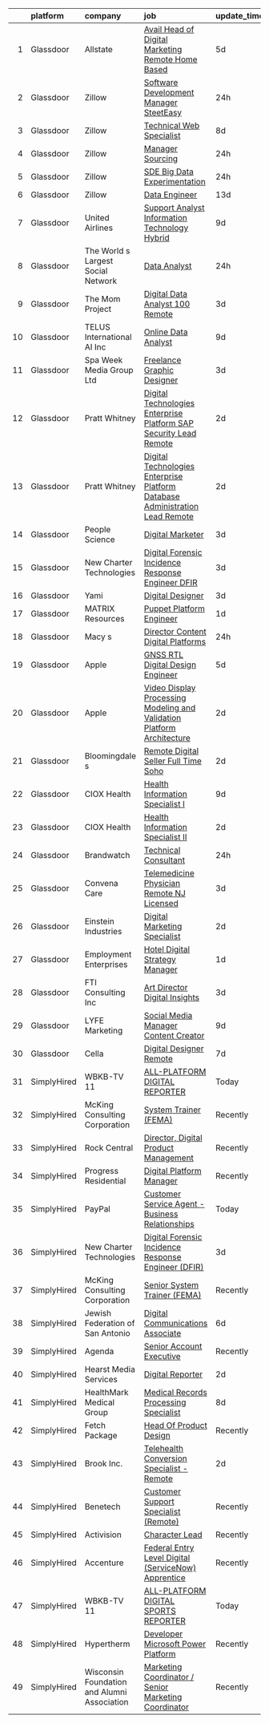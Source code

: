 

|    | platform    | company                                     | job                                                                                                                                                                                                                                                                                                                                                                                                                                                                                                                                                                                                                                                                                                                                                                                                                                                                                                                                                                                                                                                                                                                                                                                                                                                                                                                                                                                                                                                                                                                                                                                                                                                       | update_time   | location                    |
|---:|:------------|:--------------------------------------------|:----------------------------------------------------------------------------------------------------------------------------------------------------------------------------------------------------------------------------------------------------------------------------------------------------------------------------------------------------------------------------------------------------------------------------------------------------------------------------------------------------------------------------------------------------------------------------------------------------------------------------------------------------------------------------------------------------------------------------------------------------------------------------------------------------------------------------------------------------------------------------------------------------------------------------------------------------------------------------------------------------------------------------------------------------------------------------------------------------------------------------------------------------------------------------------------------------------------------------------------------------------------------------------------------------------------------------------------------------------------------------------------------------------------------------------------------------------------------------------------------------------------------------------------------------------------------------------------------------------------------------------------------------------|:--------------|:----------------------------|
|  1 | Glassdoor   | Allstate                                    | [Avail   Head of Digital Marketing Remote  Home Based ](https://www.glassdoor.com/partner/jobListing.htm?pos=112&ao=1110586&s=58&guid=00000183b146fae79009741a55593c70&src=GD_JOB_AD&t=SR&vt=w&cs=1_b1e9fd7b&cb=1665126563223&jobListingId=1008176983355&cpc=2CAED5C921A5F994&jrtk=3-0-1geokdupjg2qc801-1geokduq525ba000-df571642f0d4fb67--6NYlbfkN0BLH0BMQoDn-yw6Urt952hBm1JLFZ7WpBxND2cMIOjOqdmupiC_ZwOjCSzUpM3cDMazPxxmppouPzjSI9Kx-xMYgv5rI9bSv3KOg2mm0ydvMe640ruG0vYkOwSHc403HexIAaFSFEdY8FB7OzHlBDCNWFwbJIOefODnUZ2KmWYR0iBoQJVjnv0OXpEBZAFIg8B4HgOx6uYWEWF-XTsTBD6_5g5TxB021YWo-p9wzCa2PIgxz8EHFy5SM0lz5GuDSa78W6mBO2CDAUm3ctndZ0sfqgQbVJoFYTBM393JLrhHWayX6rOWKH-w7drycMcHQmppPLgLEC-r4SfDTwcSjkHl2eSd0J8DUJuwLpPlcuunAR2ixTw-HQtkdOTQGXYFetScCYyjLCvqRdevMjTvRBivmQzqT3Zv8nijCBaGhmV_NsVoPa1AhQfsQtcgB8frX5IZrcDKK6Mz3sD460EJiP2HrXQsoWTmeqNfCQFWF9mo3eKIRVRpDobNjf8q3wyff2LcJ7wPZlIWRO5oiwwrRGlzsqo2gSKbVeKSyeUgtwCnDJBTOMh_BfDqornIpi30XA0ggq5uhxJngY8jvZcbXFueRcAGzbMByd8Qr153cYwKPfgu7fkf9zP2SwDshrLcubypeni5sMzdSGiexgFUZSgxvdnCuWgO3MSZLLGzBKlNRQIBnY5L2WsvjojzjH_q5GLWr35B2KGtwLpNkA3IXdlfyevhKv_Z2s2hOK_j49XZDKRvw7DM_4IfHnnGBK1Vl3CZ6q7qoTHxgveWM6u9___UDyAUMXg0sFmAYklpFoS0BsLXpfSEGjdFqQk-EvgjShR1pAjZ9eh_XvUh9yXjfPGUj42YDORFHy87dBbxR8E_dWr92ysVqtlgnvUJM5b9DBrAQ_vlfNGYQSv_3bF2SaSH4jtirOSjlwsQTCQ8GKbM7dhd0hNbijIsPyQoYV7hZwTyQgN2HxZDTDQXQY3c4ucx-qCfQlNf-XWjSLm5S-0ohgIfBIhxt7YfnqGpBb9k5Gc-o5ww2T0p79XwbxpzGm1_BaUDubbGvBJE0irVY8EQEGEwbPZqWawnLkEq8eavDH3JMMTo17-0tpV4ZKCnYEcM3pDTjpt_jArT7J0qzsvQnxhPFFcI9m7bb6t2NwxiYzSCnpy0X9kS7pYL1vh7FwT736rl_SSn727SZDI_rjaTv28xW3tWaFqVE6xhBaCqDZSW2OAmRsIuIpBLwxSpeD9Agt4OT75-gBE%3D) | 5d            | Remote                      |
|  2 | Glassdoor   | Zillow                                      | [Software Development Manager  SteetEasy](https://www.glassdoor.com/partner/jobListing.htm?pos=101&ao=1110586&s=58&guid=00000183b146fae79009741a55593c70&src=GD_JOB_AD&t=SR&vt=w&cs=1_b88ee102&cb=1665126563222&jobListingId=1008188449919&cpc=7095061949A44974&jrtk=3-0-1geokdupjg2qc801-1geokduq525ba000-cc79f0c31042c877--6NYlbfkN0ANMurRYyPEXg08u6OamUd1Mvhk-zhFSGYIZgoJR86UvQ_x0FKK8TrZZD49G3rLjS-Knyzu1XDbZQ9oyW5lfY7uEjWZrOmz-rwHJodk1S4oqPpWcAh-vxa8aqZGmIboiXFpRmM4ig3MTNbn4D9KMk4I1zOn7X35nUCU8AwjdFLvX3wL6QCarRmm1uFnBc8fHbzti9InMQls1h1axgrD2rK19Aysga_Z1XQ8aGsXCFuc-qvNqX5AXYxSPQ1e4HpWL021kAfsR-WYB5Lf9lBICGBUUE6-dmNng0eyr0fq9NslZaX5UdzM5BoejZ7CCjuWk-BI5YlIuy3V4p-LltGpSY9ANQqBpK4jn5wSA0YxqsMPsbM_kGXlPiQte1qHiQG5HDXLLQjt3Fbo9Z7y7S6nGRUrFWtwL4NqZVq7z3PpaTc2JhxihEuOIsvJuIR4fr70jn-8uxtVd6S3NkCsx0mPMocVYETYkOo6xWt4APZdlMCKUQ9PY4IwMO50gDU6ruXgpUi1LVNrKEB_2EGeKwpzP3QUzujAqXhlrxEfnRhy2p6vdkjycujPwhwdTQPdsplPAJmf3G3FmRh3kmEoJSM3Krh7Cd3EDIDA97Vpxk4Ax07wrfPfMzFiPnkYvVVBJppvHURVUFPvFNYgYAsHeteHa3PiTxrlLHXdXYu7Ou2VRgno-YVCvZz-4hbs_-GLo1itiGgfLyzbh0fRJZB-1n4w7XH5oBniv7eDWkUtr5uYZ9aQyQs10RSJ97PuX0jqY_nS-Rgl3mCBayEOMHA_gUX3-PYItLpe_EMv1oyvpCzbVrDx6Isspdw-W9GEut4MAVQQgtwUBlNJZYdcw91QSuBZqPRRGr2Ml6ouwv0fFD58Vor50slT1PbwJEfTKGvykvl7ULOa1zdJuvW7QETxTp8xO09Lm8FEjVQ5JsWKE8tPJfeMs6JJSXvMvuQqMDAv2e0NKtuHN0Gtef2jzQ%3D%3D)                                                                                                                                                                                                                                                                                                 | 24h           | Remote                      |
|  3 | Glassdoor   | Zillow                                      | [Technical Web Specialist](https://www.glassdoor.com/partner/jobListing.htm?pos=126&ao=1110586&s=58&guid=00000183b146fae79009741a55593c70&src=GD_JOB_AD&t=SR&vt=w&cs=1_6490d01e&cb=1665126563225&jobListingId=1008168712347&cpc=3BA4CE39D5B5DEF5&jrtk=3-0-1geokdupjg2qc801-1geokduq525ba000-a01df94e81492fc3--6NYlbfkN0ANMurRYyPEXg08u6OamUd1Mvhk-zhFSGYIZgoJR86UvYL2v6MoUqae-sD5DnU21vohqDGby6t_t8Bwlczvjp5DInVtLE7vD2yVBcSDtU7XC6zucRwlXSg0do1R1Limi6eCsURAUhK3eBfZD_kQ3WVOGod34peODLs6hdcFvfBtaFlK7lz1DP0-2Ycaq7aue36amCqS2Fsle5IBQYu3VJGZz6REbBTpvL6lh7fBjmO_fMUk1LzS34SiY9Ykv3_ViUnPvDV2_tKOSmu_v0HWychp03Tw8z7CtNDJpO6zbcbDqwEgA3jXYCMlGC1rVf0Wxd3RIQ9OPjjDzq85HRzMGlKfTEYgT34V7GjvYtOovsmpvDlrU3wbxLyeUiGk6rKcy3EezHZZQGIm1_SrbI4At11xKUztCqorKUv4w_7WvFM-Yyu0iOy7PRpey7pl8WB5xCwrDd4skx-_xw5oE_am01N4iBxT0ZQ3CbwWBH_rJF8AyA0SlROepQPsQ-6fNhAsO869swmzajuZKkNI1jAx_xbj7aZY-3l_KgnYozvKAIerdWlyz-2tJ9RkU5z-loMosPprkd-uiStbw3hM20qw9IUZWCY8NwwKXLT7QstwqwUkkVIIhyTGRanWjnYxspYIQUJIMEqj-vJOpHqJbOTooib7s8ymNt5yJzrCzX8p9IP4jyJTXSV5kbX1htHIR0oVafbefVpSWxuliNJ2hOKTIY9ukFXQ1vw26BNC0vuvW-Qu_c5dF9N8_5ZcCadzY3eM7DlNg_EHxamc0XtxL2JvGGTYlpkvXaybVk9IH2PkZN8zdOkcyaYQsxtUPY9-vpHcUYjgG-jM4PH4Mh32BAk4Abca0G_i3gHrGqqQFypjwijs3TWTogTMSeo9t_-8LmF05K0CublG-X0uqRhwTIiIGsioQHGPnaxwSnD89ZQZD14Tty3e64dc4BKI)                                                                                                                                                                                                                                                                                                                                            | 8d            | Remote                      |
|  4 | Glassdoor   | Zillow                                      | [Manager  Sourcing](https://www.glassdoor.com/partner/jobListing.htm?pos=104&ao=1110586&s=58&guid=00000183b146fae79009741a55593c70&src=GD_JOB_AD&t=SR&vt=w&cs=1_4ebc3a8c&cb=1665126563222&jobListingId=1008189022482&cpc=3BA4CE39D5B5DEF5&jrtk=3-0-1geokdupjg2qc801-1geokduq525ba000-0fca018825a6e610--6NYlbfkN0ANMurRYyPEXg08u6OamUd1Mvhk-zhFSGYIZgoJR86UvYL2v6MoUqae-sD5DnU21vqlqHlx4eLAG8NnPqt_HarwuVua16tsUgCZWUPXINNBa9cCJ_XWPhIS7u3H_nG-aNcQdH0RX9xXLGki14OI6YNZnTWZtP5fjyVXFDxhCm2w1twOyroWvBxcWmyZnPWB62aCMxU4d_hlDtQRg7EVK4GS669VLHy02u715XOlALbrqd43AaR5au1CzIOeBsQiG988slIB_5N0f8rGiMfnH7Q4ilR9mF4pZwGae4m02f9_icYBuSwjyLBxd7yB-n0UX28cMViRTH0xkkJfGpCt2IcgTQ2xrMken2rRO83RJx601dKFT34WVDkn1Idi7uJyiFXF3masGQ4YH8SXE25VsecSi3RW8wHRNYl95EHV4mK-51ISlnxHVWJsXuQ90Ba-uzd-HUZWrXieulKwP8HUzBjP315LzhuniNx0Z-hOOcS7hhy4d3oEW1HGx-RQKGUlbc3V8N0a6rSpj1AFJt8t7nAfmEnBTMBXN20IYKZ8Ld8XKpzX9jDOx2LLshcr0iuUeRfxMIIsDkFcfoS_FQzI0bHvvJL2lAHTvY2M7wnO-UiI2hTaD3Y4SYC7e_djU2W1A4uVPtUFNyboduQIdXEBevxQn6BaGV5FgDhVCIBhjqAXCGmBGz0rPhLy-Ma2Awv-rdlYL1qHzZCCk7QNERxWe1JWiiLuX_LNQ8rn-0vSBfrn7Fz6k1t3fMMgw3Y_nhOhmlItWbhDKLqGSJ-HSwiLJyR-qRVURFOxG6kEGrl95S1NUQT7Jclfsw_xJ4vclS6P2rWR9EaMiw4BH_Zhm-90L3M01qg69yPvmSd-4VkkhebqAlYLq-_KvG6A-xDFmxoV3rTlTJRfm11XdQFbJfU1l-B8MlJqTk4U5BHu9yexSWXWbfYBUfhoDJ_ptdRvjaoggsg%3D)                                                                                                                                                                                                                                                                                                                                     | 24h           | Remote                      |
|  5 | Glassdoor   | Zillow                                      | [SDE   Big Data  Experimentation](https://www.glassdoor.com/partner/jobListing.htm?pos=108&ao=1110586&s=58&guid=00000183b146fae79009741a55593c70&src=GD_JOB_AD&t=SR&vt=w&cs=1_ac3548ef&cb=1665126563223&jobListingId=1008190222017&cpc=8795CF9063CD573D&jrtk=3-0-1geokdupjg2qc801-1geokduq525ba000-d1f1bcd921516756--6NYlbfkN0ANMurRYyPEXg08u6OamUd1Mvhk-zhFSGYIZgoJR86UvYL2v6MoUqae-sD5DnU21vpi-QGH3IreUY_DjPX6g0Ns1ICyNhQC9KTSYzyCr0rAZeFu2zUUTQSbwe_SsOjQ7KAGlZn0QuX_t2YCHRWKSaN-nMfdn_s4M-_6tF7VzIgCucDTeJMktwJWg6Ga3zIsu58yw7kcTzEKhQGoygTas1_KUJK7__PAk1mQ6CGkrfBrd9tJUwNzvKdkm82zOckxmI75q8qStrYXNtruVj_O8FRMWD0SIPpJwB0r3LUNI0oTFocWjljxm3TdXORTV_D4PEJ17O4l1hyKmN17DUtf7My5YjOMlgOmcvbcWkZx_GS2TS2qUqWhY7gjQi426MdaWZ1k7UZL-lu_APx424_VitklyuluyWdnE2AQKbxoQY_vTs18MsCmb04SR5odS7xKqDJW08MeJzdJI5DiynUmy-PosMVx7G4m2WYay2uyJ5x1ysiMLZ41ru8kiM_ko5q00BFauGCMy9r6b4CZfs9jg429us6tdWd1XGCI1xGl8Z0xeyStaolA_XqDNCFgMIYBL00Lid59xQ7Gzw__1Dvca6Ga_7yOvbtlxUuTd2TN4WLdyU-oU2egiC2XGt8eMYIlk1PIa79Knk__TROG4lx8-aGjMV9DJlHeSWw-6aDx7NkP3kUzBy6b-gEsoDui8LW3jjlka_oZVBdD7FfidsrvBZsBjun7d9CxT1QppLmztGBRfbLq5JoLgu_rLM0estDDkelF6ju35w34ldFgv0jtTtFvtmdR3Uh3Yu8buzAfwWgqZqnzsDM9PsfXcnXoJDty2tz0mwETpYsDzI59H_b9lLaLykaO07ehymYn2KeF-lCTzEeqHrob5V7wCx_ElC61AeB6nETEpvuu11fxM80Ozg3ZqFS6Jn0PZIiKBSc63-kFN5LnbjXIo1_75SxdpcaayiETKilLDH_3IiPwxpQJkILo)                                                                                                                                                                                                                                                                                                     | 24h           | Irvine, CA                  |
|  6 | Glassdoor   | Zillow                                      | [Data Engineer](https://www.glassdoor.com/partner/jobListing.htm?pos=110&ao=1110586&s=58&guid=00000183b146fae79009741a55593c70&src=GD_JOB_AD&t=SR&vt=w&cs=1_78a362e9&cb=1665126563223&jobListingId=1008158815113&cpc=3BA4CE39D5B5DEF5&jrtk=3-0-1geokdupjg2qc801-1geokduq525ba000-9b838f3fa34a3a8c--6NYlbfkN0ANMurRYyPEXg08u6OamUd1Mvhk-zhFSGYIZgoJR86UvYL2v6MoUqae-sD5DnU21vpd6F71dVOA3gwx9yW3PweXasV1ItZVuZv-gGuvxOsIlgvkE7pDD0_Y6h4rBNqph8qUcSZMbYNn-6TjK5vEdB_NXg5EXOgQsb-pANJutfmiLpEFHA8oFX-D97bttTC0dzw6nWvUS7hewChKgqxt-9auGnk9ueN34U6iV2x0kYd4fIopeHjpBFGqLMWD9nExXu_8E8kfr9CmdTffuYkfKzdFp_M1JugOFLWv9AO8DcYmQZeTe_Nd7Uy26LR8KxaRgIcvnBTHzhQ8fDxDH-l6B9Q8EEW_7UBnQLKcwzsVr_7I4DCoSleBFfIJo0ijk16ZXJ10fNJ_6qD3YAbzBEOZtDMOnHKqkfuYaV4_bE3fTuS2icfQDZjj52Ju0PWmrwaQ_7qCBdVQe-Ga8DBbnUtUKwG9ORvavCsUcwtzbTe5HZwwaI5AzTNLKR33x2Zq1SrjPIq9xV44r7F9TsBtKUnZKAxJczzig3W6Z6L5Z9Qd4iyhbBCX8hxGHXBvJbg1luiiK4FbX0N5uG7S8KBw1mRNoCR5J01GXIxxcQ_-J5TZhaTljgKbJSK6E32UU9RC8APUv7e6w_pZGcGsShSPrgKvXUDOGikwm5Tg2rn14nDLD6EJJ7HejfJDklT1k3kNgyDwmbWwIpQcyipNqDqk0Rw6Ow78RvS8o8lwtFUrKhftHDYr5sLNvOyuOA8wInMhYQ8U2RyLLXqRS8EP8fs_-CtxyWG4Z6y2CJAZjbysmrzlJtLSA3QrFPS3FKpRYab4GFv967IcDsV5u_NBg2qK5_xvavL8GMG03_sTQ7bMZCOK7daF2u0DbTB_-Yav_OPRybtpDC-JXAn3hNSd2suVKdni2nx1RglJbB6YTLi_Z7gsBmPvEjpaU82WB4qr)                                                                                                                                                                                                                                                                                                                                                       | 13d           | Remote                      |
|  7 | Glassdoor   | United Airlines                             | [Support Analyst   Information Technology  Hybrid ](https://www.glassdoor.com/partner/jobListing.htm?pos=124&ao=1110586&s=58&guid=00000183b146fae79009741a55593c70&src=GD_JOB_AD&t=SR&vt=w&cs=1_0054fedd&cb=1665126563225&jobListingId=1008166004028&cpc=3BA4CE39D5B5DEF5&jrtk=3-0-1geokdupjg2qc801-1geokduq525ba000-058533025868e90f--6NYlbfkN0AbDU5HaoNpE_Uw1Qou_OA16xn8WTljG94FgmZgIobHcBo6TVUVSglIfoS_YxZYZFRReQRotxC_4DSs4oYdks-Y39hAqUJwBN4GkiXpG2ywTwmhKueDgmqOb7Hu157VKcrO9DqaMMUIUNFxRl9NoDdw9LrOM2UMgnMZd0yd3O6ST30wSCuBqRSIzGYB_odCBEncsvsEDQiTum8OKMMhiFDPbasuabpzEuG5JqrUDMrdwh81sFikP1cVooS1uDISllz77GWmnWJYL4GXa-Zc6zfDDSX4GCUxKw_6-QeaXdH1oMb0QSJ_MyIUXGETTC8WxJxxTdl3GypAD9LTJA6n5_Tqcq76jEg16_NnQ6AWMQJsMVuDKyB-cS7i856vGPFacoQkW0XuD-jumGRrEfZRW9dDzOJ-p20dTUrEP4NDVMPlAA34NRcOGDchzW2zkpW-hezZrxFNIdyhXZhAZnhYxHUq43OM2kinHQSC8a6EpDaeEvtx_B4-gJmwWSPSLYo32VVhSY4_ZzU0ToB3KYT2tGnEk_DFmbbLYscLU-HZ_9GYdH8ZqTwHA3OVLtV3pmYspgPQDWgEVyskdcxXh81Wk1z-twHjpCaa_Up0NpzRPbpsV9SWh29PtFX1E4cogyO4-0IjNoQdHYQyC0OiFeCNufNNS5rG0jpPHk-BHMtYyZRmRH1sGRe94VzikPIvt5ebI_-hvMZhjr2lNbY4Mr5eFLRL)                                                                                                                                                                                                                                                                                                                                                                                                                                                                                                                                                   | 9d            | Houston, TX                 |
|  8 | Glassdoor   | The World s Largest Social Network          | [Data Analyst](https://www.glassdoor.com/partner/jobListing.htm?pos=118&ao=1110586&s=58&guid=00000183b146fae79009741a55593c70&src=GD_JOB_AD&t=SR&vt=w&ea=1&cs=1_0dd765c4&cb=1665126563224&jobListingId=1008190807138&cpc=1D891ED3EFC3904E&jrtk=3-0-1geokdupjg2qc801-1geokduq525ba000-433dd8553f3023b7--6NYlbfkN0DSgjPPcnEdvoK3uuxfISLALE6pB1FR7YSHOr_tSg5_QCn410VK5Ds4bQGcKtrI549d41sjxe5e2nt90bsvS3FtOJIzyjXoP4ya2ONVYF2CXDvZLX_RwlQGBg-lOspRFQlkwh9Eae4LV98tWFgDQ4WUJDKqUgQ1MHUgmx1akSL3g6njjnPTxFU7ELnBDGh7vZynoyVatnJhEaNd6HqQiSc53YoqWQVXqJXS1HRjqKK7TGUdTaS6NGUezKRmEdvimWqhISirYV4f5HJ6xrNVgB68Z5wbXBoqil9vSDAFmcbIXF7DahhzgvevRyC-qxAB2G0K-sOlvuGriFLTdTOUF67AVpxHwYyH4y6l5n46RAjUNEKCF-mzOKRNEkK27Mk23id8mzrQcHmu7IZB60S_BiIEKpXtc7s_cBbzWGdKcjkVS-MLooZnJVUO7DTu2fHSQdKrrEokZTX_BfILYh47UCp-9mxtfjt__J73gY-mr2g_ctVnhuxurIukRPok0m9V7OvOj9oJ8p01X5b5VbVVaNpQOTinQ7waF85CAKRXeRBU1fvs42LTLwr_wgEP_MTwfsIuO34XOfg1OEKeKaRQRgUpzO2cWjRCdU4%3D)                                                                                                                                                                                                                                                                                                                                                                                                                                                                                                                                                                                                                                                                                                     | 24h           | San Francisco, CA           |
|  9 | Glassdoor   | The Mom Project                             | [Digital Data Analyst  100  Remote ](https://www.glassdoor.com/partner/jobListing.htm?pos=128&ao=1110586&s=58&guid=00000183b146fae79009741a55593c70&src=GD_JOB_AD&t=SR&vt=w&cs=1_5bfe5055&cb=1665126563225&jobListingId=1008181252853&cpc=FB7E4A1762AE5BEC&jrtk=3-0-1geokdupjg2qc801-1geokduq525ba000-d5775e8be5ea9683--6NYlbfkN0BDp_epf89aHDQhKpPegNJQ_ldQpEFZQsM9OcONMGxWx6pU56EKHF58QjVdAUvn2gVRRSmtNUrdMOM80LJvIe9LwGGzpHESeK9mPkC7OL6_NU0BrN_tJGmjO2lDyyMAZUgj-9RncrWgbQZeB5hhix0aC2hGXNTfV_atMyVINzhjqaL4StnZrHBM3p76BvTpHqK1bFr-__D1JrONFDiuDxzIFDPr99oX1NhI2miUqzt_WiAIRNzhRRVDlcFPkrSOfSVcq3gVj2Dwr8HC_D7NKncsTIO212FxqeKVSfuDqujH8DP9ehEG-1d1ojP_jY7HyKbwh8gLrg0IB3KNeFcPjwYQfhcvjZPXImixXcoUhBU3sVzr0lgJ-enNU4SrUDbuBIzaw2J0VsoIiIQIMHuUTeUQYgKrPzUr6FHfsQ100VkFEPPBJMFWriH0XwWczfd4ALahlgmCoQ8_nfIcYqHCg1n2kjUN4CDDWlR46u3Cf3owfqy_jM6CcS7pfQHVAz_XlAKfJNtCxkzQEOYfJB6bzrwozgwWov2nCqGa9tq5OOI4n7l_jfXdcKx16uQ0T7QaqRiYBWkI-96RGp5l1jLm5b3r)                                                                                                                                                                                                                                                                                                                                                                                                                                                                                                                                                                                                                                                                                                  | 3d            | Remote                      |
| 10 | Glassdoor   | TELUS International AI Inc                  | [Online Data Analyst](https://www.glassdoor.com/partner/jobListing.htm?pos=117&ao=1110586&s=58&guid=00000183b146fae79009741a55593c70&src=GD_JOB_AD&t=SR&vt=w&ea=1&cs=1_5fea29ab&cb=1665126563224&jobListingId=1008165127323&cpc=8795CF9063CD573D&jrtk=3-0-1geokdupjg2qc801-1geokduq525ba000-feb0f1e6b50e80a1--6NYlbfkN0DBm_EaRJAv4snA269Hsn6J1FBkMjmuYRkesWng91cE3oyz4i86JnJwrxTQ9dtjMOIiEILunOyzH3O_4kCbDx7_C0G9jqGHfKY5ULqcBg1w6KZ6vEp7NjiYhbDeBjxVud-1RV3iu6SmdjdzCy0BogX19TEfU53YBmCXGGsLJDz7orZ2iaI1tZB7dtwSgrCqQozg0K6B2RRL5n0J7-T0LWcmMejfBqPzUBoBljh1BhTtu_d-xp37QOTTFm6qa2qAnOnB_tH6RII13HALsmmaJiKLT_yVvkFV7YvVkfSyk7g9X8BAJAhoQ6fT0CM_B7TxV0ttnLynEY_i8h9WVm0rjY_TzS4Ypz8gmOI4CMR2pxeVvRjbkCzja1bIr1FCufBV5b7jnE_pjoWeV8Jg4SUD5EqWjOOUDo06diHM2g8gVwabORF87obxzxIhmXtWufcjNGE-GM0cn-NmiF3YBWPgnVY3JNN6LypuXDRtwiA5CAwKPOFVmq-tYig0aye3JZ0ueb0%3D)                                                                                                                                                                                                                                                                                                                                                                                                                                                                                                                                                                                                                                                                                                                                                                                              | 9d            | Tennessee                   |
| 11 | Glassdoor   | Spa Week Media Group  Ltd                   | [Freelance Graphic Designer](https://www.glassdoor.com/partner/jobListing.htm?pos=106&ao=1110586&s=58&guid=00000183b146fae79009741a55593c70&src=GD_JOB_AD&t=SR&vt=w&ea=1&cs=1_e16f5625&cb=1665126563223&jobListingId=1008181262791&cpc=F41FEAB56D215062&jrtk=3-0-1geokdupjg2qc801-1geokduq525ba000-aff8567d6b7d4b5f--6NYlbfkN0Ccz91IikEUpXkkAqmC46vnVGGSbrSQJDjRi725E1r7c1AqDusr12jHHKSffQxsfs1ettvMD2a6gAwyXEGHc4Mon8Fa7XS3go0xxN7GTYr-MEFGROXmPWd2L1VIFDWwC8xOUcVMxBaiy88ZX39fIn6vRD4Zr76ZG1tzqg485Caipe6zFlAEwFg3A25wEMl--WX174CYPp9-JLEZ3xQVRLEzrCzQdhcug8udFjzej9Ws1Nmv7-xIq0cz_-oR_JKkUTTw4venQ4goLl4s0j6WMd5BwGH55K3CRQtIC0-vbEfmcQ7iHR9KGiGtxvcGLi3cdcIhH_RkuLslrN5hKtUrlRDfIeRMDgzLQOtkCD_jAZsp1MQB7w78_J_4tLPpiCXIXShCGfXrKmGe6LHjpyt7tXBlXtnLWiYdLAIuJJm99AY6ILxeeXFnqXJ5oCIUUb-havk8d_0hQ3_NorcdNJGb9mgxP90siBvSJ1nAc9bHpTbpWblsGZ-QrInEZ6GaQpUTWzMtNkQmmJitrA%3D%3D)                                                                                                                                                                                                                                                                                                                                                                                                                                                                                                                                                                                                                                                                                                                                                                         | 3d            | Remote                      |
| 12 | Glassdoor   | Pratt   Whitney                             | [Digital Technologies Enterprise Platform   SAP Security Lead  Remote ](https://www.glassdoor.com/partner/jobListing.htm?pos=125&ao=1110586&s=58&guid=00000183b146fae79009741a55593c70&src=GD_JOB_AD&t=SR&vt=w&cs=1_03dae48c&cb=1665126563225&jobListingId=1008185058307&cpc=AC285F3A3ECA6BB0&jrtk=3-0-1geokdupjg2qc801-1geokduq525ba000-8d90d022d24b1820--6NYlbfkN0AmeoOzMpFeQa4nQauBOkgcasiRGbz5T5YfctgmEyRyniWlrXmQgp90C9R_3Er909XinEX28aqnRaZw1ZiU3RIsjSYkVnPTWGjnEP2qc58IP9hyod4lLxDENQfTHQW9mEULJtPKutpixQv6I743RrjV5HZFTdWGMfnVZodw9BkfoH9K6Og7nHNlUuKndO5wqDbzM3q-7m0cbqVDHaoeWC3aO-nj98y9h5Ga0B5-y9I8MGla7I0PRJXFG3DSTCd9WwPisJ_jm_oGDzzVEtgpEmcArWDy2WTlA7GS8ANjwaisMnYdkB3CKnNI9qEDULnPtxCbUSyz3j7PPUq_iRHynZ-xGVVRyyRWuxQ3leJJoJp1x1heNo-cLwVoN8rkm0oMWcaCs6ldckmzyPjHt3wlMol05MuZVKW3CWB4AmhSXa9PScruxokvQfMD2fKdsVJDw-A3895ZaINKh7OLT8IrgOlxnnU5XYZZI4mAOMXrbVkrEv1rhwSNV-8l7wSsXUxm-UOv8VRF7hbtVx5q0OIQGmCyXVz5nMew5hzYawxs-RATDM0aMaaqLKXhUbbotQphh7b5h-VKuBA_uJo1DuUEcwZP1bai9B_SiPn15_W5sc8jE9BTkIMm6iWR9JLBohUf6u3R7QN-e39PAh9U2-iAD_B25uXgCtykFF1Q8-ZpPLb9iHwsYu1jt17XhYTv2IIOAWlV9hLheFXuNc93rQCki7B3l9fCV4XSVdvqsjRsyaA7bzkRgl2RkouL5mo63lQZaS74S5JOYjAKFX6ABt9SCiCnsF-MosSJvhXmQWBryqMXFHhL5KTMbTTmu49B7OIPLPqi5kZTh3y6aArcNMcsMlZj1I9N8oq1G29pXJb85-HdHVzaE2oiUZ92Ll4Pc-22q0s%3D)                                                                                                                                                                                                                                                                                                                                                 | 2d            | East Hartford, CT           |
| 13 | Glassdoor   | Pratt   Whitney                             | [Digital Technologies   Enterprise Platform   Database Administration Lead  Remote ](https://www.glassdoor.com/partner/jobListing.htm?pos=114&ao=1110586&s=58&guid=00000183b146fae79009741a55593c70&src=GD_JOB_AD&t=SR&vt=w&cs=1_4ffda796&cb=1665126563224&jobListingId=1008185058305&cpc=334ABAF5D42DC775&jrtk=3-0-1geokdupjg2qc801-1geokduq525ba000-6bbafd8fede39d8b--6NYlbfkN0AmeoOzMpFeQa4nQauBOkgcasiRGbz5T5YfctgmEyRyniWlrXmQgp90C9R_3Er909XinEX28aqnReGTIeH3FYCR8tolor1h5FRb4PZbANxUzwG_NJ5t-OqBpShvJr4oiS4RnLDn8UTjgw4qoi_HkJEoPOFKiZN4saGBEIBU7D9tlNGHdB4udGJOf0AOZcNjqMAyBVLAmYYW2u74Xgebg-esu1Ze6O1Glj9L2mTmXZMLjXqCOh3GPXPUUEf376-W9uzVJbXY0lU1Uq0bTf__3-JUxi4uuI8N-ebMYWygn_MbD31h2h1myya_TLK2o6xtnnlnXf5cgOAAG4n6TC0UN54-pZ5lW-4H9_LJdslO0J1A3mxDZc4qHocLAPxUp3RCtva_3vgWrmdGdEA-GifoUKI7id3m7IU1SXn7BTOk3qcZl4MDSArGYMlzpJLuFnbmFtTdLDD1v-JMEiW6nFQsRRvcs3AdSZtOZF6xD0DMxYfr9oYO0RQH44NObqQ-GBmndNC77mUTheGvExjoyq4mEzO7bZojKEmvvuv29bKi_QurynRhsiltnwZ7cIIU1gGmtj_R2CocxRrNOfnojMNOUpEtS-EuFQhuGbVhIQOOdVgAdykHGp0yU7YpeuVm1jPu8N2wtZrTDd40a_gpniwTRKZKPlPYOQOaz3IcUnqUX3oKJUkApcHO9p_OfYjpc7O9UwTUQdU7BUIi5iWednykc_oKHkB9UuefEvohSDeq352mPmAHr1dTBQp2_AtHzhFS3lhJCoChu9vhP6M0UtCXFCMnyfZhDmC-MrwXrOpbZ1erV8WXH4EjY-aCTIDpyvHk8oUw9l51L3ygOOn8g_NoJY2zbITKg_OWXqZYPVAS4gzViFklN1oepVm1yMtezjFzVeU%3D)                                                                                                                                                                                                                                                                                                                                    | 2d            | East Hartford, CT           |
| 14 | Glassdoor   | People Science                              | [Digital Marketer](https://www.glassdoor.com/partner/jobListing.htm?pos=129&ao=1110586&s=58&guid=00000183b146fae79009741a55593c70&src=GD_JOB_AD&t=SR&vt=w&ea=1&cs=1_2160e5bb&cb=1665126563226&jobListingId=1008181208872&cpc=F4EED0218A761C36&jrtk=3-0-1geokdupjg2qc801-1geokduq525ba000-82aaa1d6332760d1--6NYlbfkN0C-bhSi7OdQduEljfnLAnOoQrFb5BfmZoBrzF0g1Ng3yZv7Okj2LuoLXnX2CidsNUekr0wq5-RS78eDAbEKbgtnwInwBJBDIyaxlgF5kXNoM69Sbo2dI_0kt9XXmWGdv1c7HVib8SQGdXtx9WdzKVpL3H8XZv06ev711qBtgq3qbw0_DSlv5trJCFWA1ioLudlV8d_1I6M5HIM_jUma-LmIaSQL99lJwBOLUq9xujpgSESAYeeR8sLz2MK_oq_MzJfwC8yjMaVDx13Zsv2lCPgEuOUr44JGYaLV3LfzaUnoZdTxckGUNFyjoOHD2UAL5zW1BmycBjkAEFfzhU0ySKTEdqka2B0KB_YjCbdg25TY6JE0f3x4M7zDbV7rJ22J_cLTU9DbbiDW4hUl6OA6iA5PCSYl0BU5oNHWIRg75Ju78Y6LOUixHjcbZ6pDSjep4OtAmDG5B5KZxq6NSeRco8m-5ugvjlmWNc5KsfxPEZA2_i-GPgUVsEU-XfTngwAbrQM%3D)                                                                                                                                                                                                                                                                                                                                                                                                                                                                                                                                                                                                                                                                                                                                                                                                 | 3d            | Remote                      |
| 15 | Glassdoor   | New Charter Technologies                    | [Digital Forensic Incidence Response Engineer  DFIR ](https://www.glassdoor.com/partner/jobListing.htm?pos=103&ao=1110586&s=58&guid=00000183b146fae79009741a55593c70&src=GD_JOB_AD&t=SR&vt=w&ea=1&cs=1_9f53610f&cb=1665126563223&jobListingId=1008180960277&cpc=545C0D17DAD7ABB7&jrtk=3-0-1geokdupjg2qc801-1geokduq525ba000-6eae14c1a3255114--6NYlbfkN0DeXU0vMxLyKhfauY-dgUBa_3v1DHLtGGo4EP_Dl8CiY_L1iGE1Thh98SFVkFUoHsmSv5CVqKE9r8TUABQCZdQfzqNpRACy3G1WPNYo0bReq_tI5HOCkoKcqhPnT2pUhDXguRl_W73O6FR9Gdmr6DYpMQzTWAsAZvFNwNzaz-BnYcfwqeoVavjIxPyWCZkwECjiDBoSFycCeB_XePSDedR12hPCUnU6UJt39jkUp7-wboaUY6VWdpRbkbRm4l9hTKHJw0ahROcynzm-0V23K55283dKoDFAH5FrEaIdzIEqItj8NfqpRnyFUYc7wNEeK6tnaQPK-BN1gP4RG65FwKFLqplA25-NDw55hLZCmWF4ms9pXwJ5UQflaf3UMCVJx5nwMfu5JEKk2lUzeSyxXs3VfWhqjuBq9lnuy1n6NzY1AML-R1omy0EDmKSb1EcGqdDGEpv32T-Q7WM28oNMaKPP_j29gqgRbZkEvRS9JCo9_eyZFzQ8YSzvr0KyrzxBLeCtxY-Y46dU5BmkTiEdtpeukQLqM13cDiKAJ8Gt3zTHMbaNWT8oxWwG)                                                                                                                                                                                                                                                                                                                                                                                                                                                                                                                                                                                                                                                                                                            | 3d            | Remote                      |
| 16 | Glassdoor   | Yami                                        | [Digital Designer](https://www.glassdoor.com/partner/jobListing.htm?pos=105&ao=1110586&s=58&guid=00000183b146fae79009741a55593c70&src=GD_JOB_AD&t=SR&vt=w&ea=1&cs=1_d01bda63&cb=1665126563223&jobListingId=1008181019653&cpc=C63BD00756FD6F58&jrtk=3-0-1geokdupjg2qc801-1geokduq525ba000-4b7391dd8006dac6--6NYlbfkN0DsBOlmEAMqZtav1V1WKZO3RUElpafjggtWvxyDQ3xFSmyORkCOQyPRy8brDkQF-0tx-M_FaeGFTi5xPkXA6pP_llQ907OambRdmHN7rVS4lqoHDoH3T9hJpxZ4Yo4p270-LHduIFPvCR90ID65X1Ans2reBfMYIPmQhvUzvYw15zuBBZI0Kx1zAKTlY_5ChHx5oKd7iFbwXdtwoTgR1WaEuBfMHcPT51VIL2eUbmabBNskDMGCUJm9LF6vblLldsVwCQ-lxnCx2aeflu3qqSHzVSR1uavwkwCYo6c1yu9rd3JWn_AtR8z7JXA_IEEGQxeQxX02f0OXUdZ2vH38K0iusYM7PBB26NaMiG7pAaRwbaDE6YYNZvIim3-yBzyJlLHs1jJEpZPE3BX3jrCW9iGPVd4IwrgtUCTCi1IO9B3Nss2F_nqz0rSpC4HJTv4rFoJotPfbXjmIAZ48qEO-0OD0_GqmkSKzh6_OdTExJSOXEgy3VhIexO5DzjVpJYa9qT0%3D)                                                                                                                                                                                                                                                                                                                                                                                                                                                                                                                                                                                                                                                                                                                                                                                                 | 3d            | Brea, CA                    |
| 17 | Glassdoor   | MATRIX Resources                            | [Puppet Platform Engineer](https://www.glassdoor.com/partner/jobListing.htm?pos=130&ao=1110586&s=58&guid=00000183b146fae79009741a55593c70&src=GD_JOB_AD&t=SR&vt=w&ea=1&cs=1_af0adba0&cb=1665126563226&jobListingId=1008187267748&cpc=F4EED0218A761C36&jrtk=3-0-1geokdupjg2qc801-1geokduq525ba000-9a2a0b060242e600--6NYlbfkN0De5ppvndiyxA0pMSLQzOe_j9Mra0KF_8EhxTxOKXtZIfhM20E97mGJ6rqAxbACvL8hT8ONmAk-Q9x-QwvvpHkOjLUnFALcueqt5bttizSMD9q26FBf74DyGijrgdQT_9z_gFhQgvhhxmstSXb6b5XLgEQKpTEIwtHZDACxCPgX7VF9KhXG11so5YMXRKo1IdDuLMmU_99mrdX2hRwMx3646oE72h0c2uv3hIT4wGa0TES0rQXrkTyJT3aFzHcqB89jSUFUw2cqBrSjVl6F5vJC0AG531mokx0_oFBWHJYgwa1rPnG2FH2k4lPX9gXKefM8UN77uL3nhgvEu2r-cpUQ1hyw-O1oEY7LqPTJFKli4_RGt4EBXt4MNormzfx0JR8zLsewHZ5cvIrooj-WN0LIy6j4eMq8V0cTlbzHefH_luC0TcrqMw7XGJ2tjYb6s9B9L_CwjPErm1PV5jyehVtJGCtEykGRM165G0KEmAqKOd-WdfX-QmtFO_r0Pb0tIpIW6gkqoxwI7BcrDmx_q37d5wXNrLoT2ixT-Ices3OtZV-yDBJcqM4Q)                                                                                                                                                                                                                                                                                                                                                                                                                                                                                                                                                                                                                                                                                                                                       | 1d            | Phoenix, AZ                 |
| 18 | Glassdoor   | Macy s                                      | [Director  Content   Digital Platforms](https://www.glassdoor.com/partner/jobListing.htm?pos=115&ao=1110586&s=58&guid=00000183b146fae79009741a55593c70&src=GD_JOB_AD&t=SR&vt=w&cs=1_a71e25ec&cb=1665126563224&jobListingId=1008190916141&cpc=1CBFC3E34E2A31FF&jrtk=3-0-1geokdupjg2qc801-1geokduq525ba000-875f949d25e69ae9--6NYlbfkN0DjHvLHG-fYDKeElzGabtytFldtxc-EIiSdXvIQjqX9HIzUG8IcG8J2L7sWMIRp2VSHrRAUHrNYLuLL4bh_2MrifKt9nJeSLOCcaKlPEmaRly0z4hwpReY23pxhJJ5wvKjGb3anp3yPhn5Dyvj4-R7YnrH1jbpZmJQwVwp54VSjCoEcfZey3owjTK5r9BCqY1GwZVuCKuGepAkueQnNXxn6Hq22cVkH9Y6DVqkLKFaHfcRuicUijEpa5Ir09HIVqk8Or2FkKmtByM63NjPWvXVHY5m3SUboBSnGYRIZ8Y3Vcshfe0WXKfi8P-ws5Oy5rkWe5rd4XR1uLHD0owZZi7lI4LiLn6HCK6bZo1pm_iqlyBINRVBUxWOVN4b7Tjh2U_0hNpZoxexE20Do7DFSNoiT7b4kn96eKRWem2xE4zVxqrsPtrSxJysH4Xgq7Zv41wj12etg8iK01AX6-ywNmR6JWQPpQmflZ5qImvIcw21ws6RghemEjlbfOtcK36IZEWCxd3LWGYMjUpPPsc2hGz9xcdbh6y7p5Fi_2Ce6nlL2UQPuCX5jSD0czVpBjxPo95xBF1vrtzKWJ1L1uq7gv3E1KGIkoqth9MrGVodc-RIXN2mbJM33VocyRRFdGgvrv7ReTo9De072oN-kGV0GwXgjhlmpylK5tjjhp5jJElvy7JLjULmcFqgslV_qdJ_b_zoIH4OpvK9ok3VS4wHaIlrq18tXge178Bu1BakXNL_c5l5CzuR2OUzGw-yMlX6mi9HGumxSR0LFM6hSJDWvIlQYqz13hQ-zRQRvfBQWPCmgYh5MC6jasGOvDmVZ6cZqRn3GtdNoQf-4GIymLWqnyE41cYXJpjEWf8OrHhQfxlg9tXExoUoLk0X2s5HUB1lX_3F3qUdgnswThMA7MD_FjSkAoQcRsbXhgfsoR3dLk-480FWSzm9Ld9j5LUuAghi-BIRqQmD2Do0s2Zy4qDQfwq1TloGMlrT7VopbvmySJaHOQzidW5YIqZJxvKyu0tE2sK4k-iybi_OoL57s2KEfqb_DSAvqYvfo3mdtWfdDeBB2gc7RfYt4X2P04Q71fc9ceP_4YCZCIwMK2PQODyqPf7_4cg1pYemnDGVv-B-HHCmNkw%3D%3D)                                                                                                                                   | 24h           | New York, NY                |
| 19 | Glassdoor   | Apple                                       | [GNSS RTL Digital Design Engineer](https://www.glassdoor.com/partner/jobListing.htm?pos=121&ao=1110586&s=58&guid=00000183b146fae79009741a55593c70&src=GD_JOB_AD&t=SR&vt=w&cs=1_d50807c1&cb=1665126563225&jobListingId=1008177574416&cpc=2CAED5C921A5F994&jrtk=3-0-1geokdupjg2qc801-1geokduq525ba000-2c3bdb7d47e583fa--6NYlbfkN0BvKrLyj5gPmtZO9T8euul8TCxuuKNOtzRJOomxnwSEodTz2Bc-sPZlO_uSwsktAejQMllV6KgHTQM1M1ti_Od5orjQeyKbKWQI1srAGiQwoOLTgqXYJ6YVSIxWNKtHL-eqNyWbnYMzzk35iP_-_t60HK76LMpapdMVsugZNJRNxN_i3xCo4Tf9TfhEpIJBR3MwZJQQyyEvZ-l82Sdvy2ElLKL2l2BRY0uwd9C1SSkdPXVQ1eCLwJenaa74baLDEN7iVSf4qubTXXzlz7ABI__eCXSEss9dNjHsXGLJL19N1nyYwmN69mZ_xbNbV21OgO1pjdZIZdyaOufo0Pwu2RQjjvP4yRjE77BAyTP6LzKzghgqkb3-ZTQ2Hy1QViE2rKqJqaMS_DWnWZCQGNUpkSXm3fNVgftvK9RUPNY2W7ubYgIWU8UglMT8dPZ0luuPDTPyubaZDkDhUeabX85n-gXFOo14nU3tHbO6UTC6GYd7uZ2J4rzH4BAzA2wL-9sjpSl_pokTDuaDCGdiOGZl7d7ZkVOEWMLiQbhyOiIyL8Anj2H_ABOQ272iJG3K4FHCVFcabtYDiSDhZTZYwVcz28ozzG2-UYT_p9Vb3Sz7rPezMJWLuC5foUCoNOiOIug_f3dwBa3A4_TyqjSchL1Xnpm75QOx20HeHS9gmNq_So-1z9Dgmcj0PPvrXUMgLdiR6J5C1orI1YSi7FzgNoEf1isYzlNrpbn8YDE00FyyuAoA6EXuc7c7zMYYHxhQvA0IB4qDs4nwFFOWlpSZW5HWbH0aD5hMGm-Vxv0HCIbZHmyFHf5eOPnCwSaiaMFuv6e6K766KdTjTFhnnpvhKLE7VrgbYOnncpfW8ArOUCdGqN8lrZFuSsJ9nPEocfTr0PIltvYerfJ-ZFxsby931QdWTg9j85ubIJzNHpRJ9OD1o3Zgv3RhWQnOG1KpBVc1LXJN8M0EqcaCnyE6R2Wl_KSlh6w7FD78EGXbalO6M4JX3diIRE87j4HceSTb6j8qMJMtvaj-jAyC739Xu6Q0JpGWmpv0)                                                                                                                                                                                                                                    | 5d            | Cupertino, CA               |
| 20 | Glassdoor   | Apple                                       | [Video Display Processing Modeling and Validation  Platform Architecture](https://www.glassdoor.com/partner/jobListing.htm?pos=109&ao=1110586&s=58&guid=00000183b146fae79009741a55593c70&src=GD_JOB_AD&t=SR&vt=w&cs=1_b1464ef7&cb=1665126563223&jobListingId=1008183749145&cpc=AC285F3A3ECA6BB0&jrtk=3-0-1geokdupjg2qc801-1geokduq525ba000-b2e8afd3aa93c07d--6NYlbfkN0BvKrLyj5gPmtZO9T8euul8TCxuuKNOtzRJOomxnwSEodTz2Bc-sPZlO_uSwsktAejltf1NuVPAu1oBMvC-Qj7fjk1f6h3PR8upKstgLT2SeG4jxJa-GB1GGTWI9yTdmHkHJfAKkCzy2MSoKVQYihP9idrPJAQRdWMrZ-zynJiS_s6e1WFN7EhibBknqm-fSH_me_2U14oIfVcN6iB4ZJMQNmyUjikrYCBx0pRDcL-6zuXihp9uI6UhuRBgE3KSBEYRdx2CL4klT6BY37PlXbm8AIuei6-1tgCoqcWrTXpwNEMdrqa9ghsu9b3ME4F-n_lMg2VlTEZIMBJEn2cUyq8i9ySu1sqpCdF2EeCaWirg99s_fVzu1_pXikhiYpfEDmtKeRKoowWBTmP2gUQCaMtpjSyM849B5xhFvTsg1iik6dXogfs8yQGBGma-g70uprY9xeMWIP-4p-dtWEm4xXmXHcN7EmlLYv6m7PBVurPqGCleXbngmLZA6i10zphtFyfEigqivl-tC4SCEBz52ptO3QxvRsB_QX4jGdvMpbfzZYz0VB7mCtA7_VuVlpvEHVFh5eG_phDolJqiCsW3nDO-M9Yc4p1VoMuMV2ZaWbspqUiAeTuJu2RrUMMomT1wW8YaDzp6vPETIgfOFQNB0WnKNiNsA4GYAP2XVOgI3tmOhdbxC28aFrPkTRmpRkokwEzq5f4JWkCs4_38nXdgI0Vnjrtnx3xH_qxv8lv8wR8Vri6qag7sGZ5BOorSczPeBGnfbmLJXiXkM2IkzT7IjyhlEIHiDjw0V1bnHBYlT0f34lU5Fbf03NiJj35mbxcCrGLdKKXlJiMYnaoBGKvvEkE8KlLUgnwBgfpEhppnUNe724BmScqX_p06QKy5TsOv6dPAcyLrhP55us0UJpojRQsDRlN3I8zeDuMglRy8mWI9rJnJEODDGJc09PIcdYImZvDK_Gd67MPowdHuDmRHz2qzuPucUg2fmeRtGtvx2fKGTea2Vb_NEjyqmr6QreS4w4Q89P2D1J5F-ophZJAP5ArqVuOQTy2mP9hhT-85QPjc14GXnBl8Q8wtFta1DCcxOzA%3D)                                                                                                                                               | 2d            | Cupertino, CA               |
| 21 | Glassdoor   | Bloomingdale s                              | [Remote Digital Seller  Full Time  Soho](https://www.glassdoor.com/partner/jobListing.htm?pos=102&ao=1110586&s=58&guid=00000183b146fae79009741a55593c70&src=GD_JOB_AD&t=SR&vt=w&cs=1_98142a1c&cb=1665126563222&jobListingId=1008184637216&cpc=9908D8D4413DBB8A&jrtk=3-0-1geokdupjg2qc801-1geokduq525ba000-7257a1462f2e3851--6NYlbfkN0DjHvLHG-fYDKeElzGabtytFldtxc-EIiSdXvIQjqX9HPOHCtZ6u9Fly8dqRXzOAOoX08VJwmVjZv0m3XNIOnQG7xlwcYJmIyce6a5WSI6wAVALRcJHjef0CxkZ1RQMlh7ZB_TUkPZ0RALSY4YU-H0ZfQjV_ohb97tVK1bCCo6h7gKKTU467yply2W78mDVek5rGsErrrqp-eqDgWZyynQ6kGJK4nT5T-b5ccO08v9_gDT32aPQFvYvjOgfJcDua3as_sgjhAg8gE0JHJCTGDsTFwCVV-uaPKQq0heaCSY2sbtVpTpxy1pFiKXfzCftyOjkxlWKqfH4QIUmi1eBbmFpNg8VSC8PXssygLPN5ZvTh9chdcHB04P8MufKvDzCz7Cdn1TYu8hCyIA3JG1ZIuxGsh9ff0_fLP_CKOav_w8FEfekLMDUypGP71MRvfxQ2st7ci3-aK-K-KE2HEAaKYSXkzAqUy3kpZpTQTkGnFEg-sxqk2BKcUdlkv-i_Jonq390D4UXkptChWt3HKm_SwwbLxPLvdHIFsN6gSRse4sqwbgY_eDgX7ifUeF1JeY6d-0mmVOv2KHUgYpDTPc3Ta9mhOcphxx69ln4AYy2wd86IrAf8cHG4dWxRO0xkJV_bb3uPZgEAdPZsS53ZVAfFJsEREOolYKnYbkZMYudfMZrWywb18x6AqwcQ-yJ3lp87uufhKMbryW3d7Wr4fjt7UJbRI0ZioVMzymxwkrogKgeFnHKr-zXOl1Layozm2TRcQyuQwDwSqOWkIdWebgKMo7bQZhcsELHz5B45NGeopW1lZedVwgGiE2taYKnjCgAEGCq9pQD2L6xDw1kc8FTTgsfpzrlLyIVWQKWDL4GYfIhM9u8aWj3Hh_jORzDvmVa0HFYon_EYj5LDMU8x5AoW6mHmG_S4eElr-BGxlbB9jISC7HRMhtcWiT2B7tjSgHNqNBmOQ08sEafwoXLjBAGrlMZ26JZK7NxlcSTMKz4kdWfZxDmBtaS7_nNbmiQQ02vu4UYbjx-MLn4uPdLvulZPkKR71SfXh9MX7r-xTbsOQnFM0qgBGwZh0uToT_AD9ElgsfAGzkDSf3rY5UhfxXMRquZbzc0xzX9cC0ZZ-TpFuzwjcL1QQNVNbU_wwyCzhD-6X8%3D)                                                                                                                | 2d            | New York, NY                |
| 22 | Glassdoor   | CIOX Health                                 | [Health Information Specialist I](https://www.glassdoor.com/partner/jobListing.htm?pos=119&ao=1110586&s=58&guid=00000183b146fae79009741a55593c70&src=GD_JOB_AD&t=SR&vt=w&cs=1_26674f87&cb=1665126563224&jobListingId=1008164693647&cpc=3BA4CE39D5B5DEF5&jrtk=3-0-1geokdupjg2qc801-1geokduq525ba000-e22ff8f5e5f6fcfd--6NYlbfkN0DmVkbSMMk0SKBlrQ160sntKeTFoLu9cDfRQznIgsntp_qWLZxp7XF70qvPNt07L4sFscIknukuYIiecCLhVuxGsgEqgxWIs6eE23cnnLtKE8apc5DXqIWJKlzKg3qR6-HCwPy3G0bAoJPiN8cIDKhrJmbDR6xs5oddcBhXlN7rCXVDxImbyKYO6WI3wCRR0L1TizX-bwyzFm2qCWtaOxrpbwWoX41OoY3wFFkMh9bkARJS7vmXvT01FZ7wWDtvEtel0_L3PQ3G3z5ryO1OrUn6LMgzV2m6x7pl22C4vsBYy-RCIXD9vOPJ52wvIIPXZ9H2sABEt8P5KKWGXp1l5m0BImYjfAfvRL8flkuF7qCC-qHcwTRqN_QPQ5hhzdD7hiNSNsz0iqZwZlqGZTiJ9v8F-zNzvcFIzbIgicdLwGaZl13vNhasYfEA-OT31UUuAhuAruGFiWTFuG7KLSr3mpxNly1Tqr8KLr6In2lmId7JtHIHR78HB2ACNFjTqJyMs7PA4_90ZVeyyTNxC5rlqweoyo21MCB4yfmlNKF5kvAN0FJ2_XV3j-V5Z0SKwTHlcsxYdTZkEDTRy0cvVPOm_-ffrlCBjuXGWax1VnZBbDcws7A6Ox17_hO0xvn6hbuW8JdVpdVbr9avnQv_h4TBHuRByeh_RMkS3P20qAJiKMqEChDsxIqfB2rKHe6hQ1akcKiNsyzshemN7lezfyvTCQhUIrrZWZETY1OFNG-jWker4g%3D%3D)                                                                                                                                                                                                                                                                                                                                                                                                                                                                                                                                         | 9d            | Remote                      |
| 23 | Glassdoor   | CIOX Health                                 | [Health Information Specialist II](https://www.glassdoor.com/partner/jobListing.htm?pos=111&ao=1110586&s=58&guid=00000183b146fae79009741a55593c70&src=GD_JOB_AD&t=SR&vt=w&cs=1_f17625c4&cb=1665126563223&jobListingId=1008184559338&cpc=3BA4CE39D5B5DEF5&jrtk=3-0-1geokdupjg2qc801-1geokduq525ba000-d7e79b151ca36b99--6NYlbfkN0DmVkbSMMk0SKBlrQ160sntKeTFoLu9cDfRQznIgsntp_qWLZxp7XF70qvPNt07L4vSb2Q8BmKt7nh4PXY43GCrFdVbrVkofAb5DBBjdrGSWf3lxsQU71J13-kMStW0Wg9zoxPyC88Tug6tCrNbhsI9z_ktHslP_q5adT44wxqSIFP5dwF9P-aWP10F7UhVmzV22d6f1eSwvlGnppeXn9v3b3suw8cfBzDADPxnYNOoWbDmZxzP34Jpm6ViriaX9C62RqwF2GtF0GZVBEBOIfjK4RuQh1RGLwOKOtQOr8nDsYzY4nUuwY163ABvIeiGpKMTDHhMd5a-1CQA8SiYfE_-Z3Az_6DOXjjHp_aUqQZQV5KvL2At3NMVZW98xsdfV0vcdKSr9ZYjD2HxSOI0H2sF3Pt6jokKQVRI05knR-Gn28c-1S9zqVPBZJBMDe8UuEJabXUmgVaHFNw1yjbQfyJMGQLd0ZXltQ2tl_SJ6lyXlxrKiKc9TAzl2ZfS094HzySW_r62hob2PdGZU0frpVdlL761VIsIMShRNc5fbEFxmTly_YsphW5nwbxLtG_EGLAONY3jUGfsH4Pcp9pjHaUSb0PZKn6ahELPEUCjR_UnoTdJkKufOk209vGg5mVJmiGGtHdIGSUXreAMDNGA-at-s5DZiD4lcCQmCD97Y-kcT1N6rcORYvfPU9ZQtYa1lSoCoGf8Up3DQCCc733OqVNKwP8vutaLTYjDidXuSWqWsw%3D%3D)                                                                                                                                                                                                                                                                                                                                                                                                                                                                                                                                        | 2d            | Remote                      |
| 24 | Glassdoor   | Brandwatch                                  | [Technical Consultant](https://www.glassdoor.com/partner/jobListing.htm?pos=123&ao=1110586&s=58&guid=00000183b146fae79009741a55593c70&src=GD_JOB_AD&t=SR&vt=w&ea=1&cs=1_43b76fce&cb=1665126563225&jobListingId=1008190283211&cpc=2CAED5C921A5F994&jrtk=3-0-1geokdupjg2qc801-1geokduq525ba000-ccc51064a6d83ba6--6NYlbfkN0CEnTWS9fR1-dpLALBGVDH5wjnLXhonz6tspeZ-vAPP-8GD4XNqbjvRCdJbxADvjhB2k1sLjlhD_ZqpPRYdjZoRRkFw3OnWTd3gDbqz5c2fmx14R67WpZNkVd4364K6nHqan471Gp2fcmkN5T7DMek-NkLh429232pwltj3oEwqARqU4izQkGJ9YrHLTJ-cbwBj5s8n___hpRJyCbBHYtKB9vI4PTTVEXzutV7Ld4BoRD_-F7kNxPbt3jZpZ5ySx9XINBKASeyfFA10LyhL6aQtB7M9MzK5x-Uo_G_D6fjE7Upe7_BWezX-PyEMUq8G5AU4diM9AIzYoM_DdIyRYH84mbDm4aR_djR0tHJmNTJ4AhV77dunOlTspdmXkk48jUfAi5iAhX3K3yxaNV2NOImJ4JgJaT9e7_0twgu6vtzEaD7k_-A2ItjhkDEfGMPNHQolpIHua208K4E8GbW87XcGn6cAuQTADd3uBPZ5TsM2mI3_vNRxaRCZw8449zqx3orSysJh3daFEZ0LUgZR8mAOIXEUZeNBtqcR460gA_Sy9UIcsYym04mjw3T3N9yyQeg%3D)                                                                                                                                                                                                                                                                                                                                                                                                                                                                                                                                                                                                                                                                                                                             | 24h           | Remote                      |
| 25 | Glassdoor   | Convena Care                                | [Telemedicine Physician  Remote  NJ Licensed](https://www.glassdoor.com/partner/jobListing.htm?pos=116&ao=1110586&s=58&guid=00000183b146fae79009741a55593c70&src=GD_JOB_AD&t=SR&vt=w&ea=1&cs=1_9cc69efe&cb=1665126563224&jobListingId=1008181047747&cpc=B076152010A3B66C&jrtk=3-0-1geokdupjg2qc801-1geokduq525ba000-43907af885c76fa0--6NYlbfkN0DlVIB1pmtyqq9XDdi10CEEJoOfsJsAjXQacu6Ex72wFLHAL0MaOzvI1nivSWCRm3OlVlQtVjVWeLwxcvvGNt3Mg35TcViLG3WkjlPlj0qp5GBH0gl2UiPbZB8QIGVMx56hMlPAJ4WfrlMyMfqIDfM-jRUsD7_kC4iKY8gVVlGfwRf_4JVMICggy-RxdeSRMILsuLuLZRTD_8puf42Yj28FjzmHEY7RDq8UDq5qN3d6LTARpMzzMf_BrBgDb_66BU23RCyfzzI78BwLj0YuRq2U_WIQmn5YQ56eEFNfe2Gks0KWRhK6Rh4SHXK99DHg7RN0w8AM1BRviFWbopTP-AnzGYgZtmdiorE-H9Cf3t_EDjqsECHGnCd32vEvL-4D2PL6SkihDnpsu5HLPZ-xTrcucIMsVH8p95f6ZDUWmktIhE9aiDDMCcRN8D4LHwo9M6oS9f8otZL6opv5peXsFm_Nx9emc7mS6jAc2MGmo3b44KxB_dxBSFB_SU7qrg7lJqPLwYLtfCKxwERDKZWWof4f9kl0iNg27F8%3D)                                                                                                                                                                                                                                                                                                                                                                                                                                                                                                                                                                                                                                                                                                                                      | 3d            | Remote                      |
| 26 | Glassdoor   | Einstein Industries                         | [Digital Marketing Specialist](https://www.glassdoor.com/partner/jobListing.htm?pos=113&ao=1110586&s=58&guid=00000183b146fae79009741a55593c70&src=GD_JOB_AD&t=SR&vt=w&ea=1&cs=1_e491e9a5&cb=1665126563224&jobListingId=1008183698916&cpc=334ABAF5D42DC775&jrtk=3-0-1geokdupjg2qc801-1geokduq525ba000-06e1e69e31874b1c--6NYlbfkN0CO3DEfAY9A68AIVwcxeRGvQUfeLcLgbZIyCfLEHxv2SaK5wD6Yt-MRmtvkxeCIEWWslyhDBGMDep1c2LTKFsDKwEFLpdPqn5OzdlN5pEzWtxaDrEyeHTilduWw8e182LZqpLuQ-g15In4OEBG8s1TpPkhuOQ3w001quZ2Qj-nXnO45KmEGQdvRTmL-A8I3PoNAS8VXOVl65KF6rqgE0GoMMv5sQdDeg8XTYyFbhpznGuItMUaZ0m2JgKnuOmdtVePEhZ_tb8avHKueUO5iBbRt_Wp6ScMhrTELaBSng7xWD3rbOKaImqLHt63-NTMesFzB0c1EFqPu7KJVb-WRMf_dovUQwccGIwGK7KMokZSsiQBddq2mGKRs4AC6tw6-3xE4A2qtypH1Zo-BQSQ3YpnB9oXHdwe6Y_7YQ8JIVCsDPBDyNU3-v5SQzrEttdSfHLXg6m6wwl9jOrAvvEJusqytE5fppLsfPcrCLwiHDvYBidTxTkSdpjpWHbjiJhGBb3iFxO1ehSXLNQ%3D%3D)                                                                                                                                                                                                                                                                                                                                                                                                                                                                                                                                                                                                                                                                                                                                                                       | 2d            | Remote                      |
| 27 | Glassdoor   | Employment Enterprises                      | [Hotel Digital Strategy Manager](https://www.glassdoor.com/partner/jobListing.htm?pos=127&ao=1110586&s=58&guid=00000183b146fae79009741a55593c70&src=GD_JOB_AD&t=SR&vt=w&ea=1&cs=1_c1a7f051&cb=1665126563226&jobListingId=1008186669325&cpc=155EB9D5185558AF&jrtk=3-0-1geokdupjg2qc801-1geokduq525ba000-888cee970f960190--6NYlbfkN0Admph7XXbdV_UF3A887xvlgg1i4PMs-fp85w_r0puMNfonlYZvGB2d6WPkfJDjw1DJ5TBUJ_gOhGahbyjgWaR6DPpT7tB6IszUxwjaJ1mzW9bi__xV015TqWL-Wv7HaLO_O7NnRHQY2LVHLkjMBit0egUJW6Uv0sdGfxOF6CVlJbpHgP7CHpdr5U5Et2VXHi_rEGfMf1DJqg_N468U0a2gCCysLGCCPo6E7asw0nh9b9vEYDFrTCjrNam500m2jGdEm84eB3qnVfRseLbl6dNhoArHxoUiw2h7uDauHLBnTPwZZxFatOSdlXXjM6LAbtJBV9ZqlIJ9MwOUL2xDL8Fe4UolQz3tb2DK_TxFi7jOFV5Zme3CDWE3Pcfo7Ut4TtNRMftcVf9l2SZTfgILDuuoh5XV2L0U-tnRExusTOKqLxLZsi7wSZjDexQqRMmm0DIoGkqdDGE_jaA-Mcqv1-ftql_KoAainFK0YgnUZB2jymf3UcCP04A9h5T8dkchjwp48ixZyGBuba8NkIHwDLXY)                                                                                                                                                                                                                                                                                                                                                                                                                                                                                                                                                                                                                                                                                                                                                                 | 1d            | Remote                      |
| 28 | Glassdoor   | FTI Consulting  Inc                         | [Art Director  Digital   Insights](https://www.glassdoor.com/partner/jobListing.htm?pos=120&ao=1110586&s=58&guid=00000183b146fae79009741a55593c70&src=GD_JOB_AD&t=SR&vt=w&cs=1_3f980f30&cb=1665126563225&jobListingId=1008182224453&cpc=9908D8D4413DBB8A&jrtk=3-0-1geokdupjg2qc801-1geokduq525ba000-9b709d0ed5fc5a55--6NYlbfkN0Cg7HZUmJnRV4dKO0I4YgUBnE_R5BIjwxrqoegT7KJNQdExlbPfp0S1dgOxQaxuqsKQUls2ez65sgAWRER_jqwFU2TDqnJLlHEdEK_Z9YsOJ5JjxZXJh2YfEQ18gG3d7k9WfhW8bAAiJQgAPHrrLFpVOWiH5aosObWJN7AMydoV12f6_bQdiflKkv95JadVcHB9j6OvRo5KjXDNSzlbtHZzba2oK2ImH_Splv3pwDcEbKnQSx2LpRKHCxMwJI31NeY51LslC_btfj4b5NLrMSP9yj74uj2841aC8KFbfBSfbblVkVEoYbwUYWNeqzMc2IsWAfft6GGStsq5SMhwk-f-ABnnhXJGKWRhZvMnxc6RIReDRbtGfFgkKVIjEhS7dZZEXejCVhMzCbPWSDA-C10KiOvHtuQM9YvE3QXkU7-_wA4ZSONxdz71TcmvjKWM15njAjEjSoXsqe0w3XDHdB5h_5bGTlrDJW9RbShBSqGeH6npKndcDcUwIp22Rdzw8T8Lo9237MliDmbBBqHglBdICxWPpFVyJxRVWLzWvn_zETsIXMa4FwwmgDkkVj2EN0c%3D)                                                                                                                                                                                                                                                                                                                                                                                                                                                                                                                                                                                                                                                                                                                      | 3d            | New York, NY                |
| 29 | Glassdoor   | LYFE Marketing                              | [Social Media Manager Content Creator](https://www.glassdoor.com/partner/jobListing.htm?pos=122&ao=1110586&s=58&guid=00000183b146fae79009741a55593c70&src=GD_JOB_AD&t=SR&vt=w&cs=1_f664e8f4&cb=1665126563225&jobListingId=1008165010154&cpc=8795CF9063CD573D&jrtk=3-0-1geokdupjg2qc801-1geokduq525ba000-d557685bb3692280--6NYlbfkN0Bn_QP1mB-qITnm4Vz5PyfqYTbW9sbsjBCIFcmJsZI4dS7PDTupFyiAiBjSI89cSLu_eBvWGVvvU8Giw8L_LTHMfTQ6ja-BtCal5Lq8KEuWzj0MpnaBuuH09awuxjLHEs_eMJPEXdar_IkO55gYXJxN0Sd9wc_ZBgGqF8bwVOCJS0KAHwAyrXeGZ_PjIKerqipRatzKF1wZYQuTdeN6ipKAYS91YXvEdfz7rsnGqPL3qVCmzCSzVoes4wZJG4gVzTicn3JOQUr9IPVPew--FRIQPA1KPSPY18flFNcY-4ohaZrRYVmzsIzJ9wNvpBsgtXmkUGFcUKOFFQo4cGX-FWf-cp3_pu9XwLrOa1zT_DIY9-B7w_Bs6gzqH7R2_Xr9T3e3foRd91CgTwznsVG7aFqfNByZWAWn1gM3Sf7qAwdegW62B3n3aWNz5v31SPwiGNhQmFNsWs_TYhKfBOdiZrn9FnU1fN5azy7nwf_r6qeiMUFdhn3HKs0n5EWcv1yGkEzTUhwXqCuV1A%3D%3D)                                                                                                                                                                                                                                                                                                                                                                                                                                                                                                                                                                                                                                                                                                                                                                    | 9d            | Remote                      |
| 30 | Glassdoor   | Cella                                       | [Digital Designer  Remote ](https://www.glassdoor.com/partner/jobListing.htm?pos=107&ao=1110586&s=58&guid=00000183b146fae79009741a55593c70&src=GD_JOB_AD&t=SR&vt=w&cs=1_b1ffb976&cb=1665126563223&jobListingId=1008171488540&cpc=334ABAF5D42DC775&jrtk=3-0-1geokdupjg2qc801-1geokduq525ba000-935a4a7224c25299--6NYlbfkN0ABL5jwqrJX8j4-zsE1pdctockIOMh3bUiDojLxDHSgfjY1UHgK1fFly6Rn3_eRZiH-uNjMIcL6XxUOWo2vNNzf5aPCbBTko-Keh-sF7r5QcC2TYs8G2J1Bnm8--NBW2yGxfmtXsfjL63gOVX5hYG7Xv4rAXE_GHs5jFTwLY5NF-6KCLLOtSVEasvz6dAiE8MCCstuqRayc3wkms-2HmH52hYmfVmxOF4mwaqpjKoGblhAgDvnEXqbmbuF8NwUHoFv6n3zQ04SmYaJ3B4MRqbmFt8PZ5neZSNM27OZPOoqRyIlCdI_R85VnkAfj-NK6ajzCwjOcsrVXtg2z11n4QzMcNnRoWxvWSwGLIZLALx8T6v_xB0QXLSCT5UlL4t7zB-aiunBH-DwtOW3DhK_OAWynnMAb4mfGjbMicSDYNna5ETju3_a7FNp0dHc5dih83AtNHFfc7BQt3P7PW-sYzQKMiAPCQ6rthbQyF_lqlLPqnkZsSiykZ1lc7YJuj_v7BneFuLRUNx_Ugx21UsrAitAuLX4-LvqJdmDOmmdvsRwWQa3mnCEvJOZfesF3MzsHkaywfmkVTBxsHGQKLPDQSkwGcLYr8tilQTckWj81ZMVE7jpDtuKM0yXGs45kjps3_o63lsZ6sN98a222z6Sty_3-MHLsw0Uz-GgmnzmvqBq1phJ68NoT_Ay9Xucwx1SFyAX8fGRD0i2NpeqkgeE7HKsZ0WbccgWRHhpX1tdp_DH5amuSm0Bxqbb59EiRzcPfhlE%3D)                                                                                                                                                                                                                                                                                                                                                                                                                                                                                                                             | 7d            | Framingham, MA              |
| 31 | SimplyHired | WBKB-TV 11                                  | [ALL-PLATFORM DIGITAL REPORTER](https://www.simplyhired.com/job/iTCVDyHBFJMrlB8ZqyOsN-fNJfQdD3A8cllCxbL7BC6Gg5aW9MyZyg?q=digital+platform)                                                                                                                                                                                                                                                                                                                                                                                                                                                                                                                                                                                                                                                                                                                                                                                                                                                                                                                                                                                                                                                                                                                                                                                                                                                                                                                                                                                                                                                                                                                | Today         | Michigan                    |
| 32 | SimplyHired | McKing Consulting Corporation               | [System Trainer (FEMA)](https://www.simplyhired.com/job/1-uhMEz6B2USD097Hd8DyNufbrwhlTL4jEGDuIN7cGZOW2jNzIBDOw?q=digital+platform)                                                                                                                                                                                                                                                                                                                                                                                                                                                                                                                                                                                                                                                                                                                                                                                                                                                                                                                                                                                                                                                                                                                                                                                                                                                                                                                                                                                                                                                                                                                        | Recently      | Maryland                    |
| 33 | SimplyHired | Rock Central                                | [Director, Digital Product Management](https://www.simplyhired.com/job/adhLqFvD48K1jJZm0w450WNNMEOG-rvUJ8HtYzSDAPJQr3ZWinX_4Q?q=digital+platform)                                                                                                                                                                                                                                                                                                                                                                                                                                                                                                                                                                                                                                                                                                                                                                                                                                                                                                                                                                                                                                                                                                                                                                                                                                                                                                                                                                                                                                                                                                         | Recently      | Michigan                    |
| 34 | SimplyHired | Progress Residential                        | [Digital Platform Manager](https://www.simplyhired.com/job/JsraK4tmy0ILGbZWM3-8fUOJQuI5OUHdYEd8R-RDFtBtceldWVLQ_g?q=digital+platform)                                                                                                                                                                                                                                                                                                                                                                                                                                                                                                                                                                                                                                                                                                                                                                                                                                                                                                                                                                                                                                                                                                                                                                                                                                                                                                                                                                                                                                                                                                                     | Recently      | Remote                      |
| 35 | SimplyHired | PayPal                                      | [Customer Service Agent - Business Relationships](https://www.simplyhired.com/job/9X_W-6HglEW8n_hy3Ayy5ZpwwRRZ71kwB5-xd9jPr0fuQ7NuErC37w?q=digital+platform)                                                                                                                                                                                                                                                                                                                                                                                                                                                                                                                                                                                                                                                                                                                                                                                                                                                                                                                                                                                                                                                                                                                                                                                                                                                                                                                                                                                                                                                                                              | Today         | North Carolina              |
| 36 | SimplyHired | New Charter Technologies                    | [Digital Forensic Incidence Response Engineer (DFIR)](https://www.simplyhired.com/job/pu39MQSPkt3PrlM9aLXfC2z7Jel4P5QT4qu9BNYQGeoXC2R1ejJ9rg?q=digital+platform)                                                                                                                                                                                                                                                                                                                                                                                                                                                                                                                                                                                                                                                                                                                                                                                                                                                                                                                                                                                                                                                                                                                                                                                                                                                                                                                                                                                                                                                                                          | 3d            | Remote                      |
| 37 | SimplyHired | McKing Consulting Corporation               | [Senior System Trainer (FEMA)](https://www.simplyhired.com/job/El2vVITMM4JRyh5UlNGW_Wkt8g-8q0lxaR4RN4y7AHc0pltUslZOcQ?q=digital+platform)                                                                                                                                                                                                                                                                                                                                                                                                                                                                                                                                                                                                                                                                                                                                                                                                                                                                                                                                                                                                                                                                                                                                                                                                                                                                                                                                                                                                                                                                                                                 | Recently      | Maryland                    |
| 38 | SimplyHired | Jewish Federation of San Antonio            | [Digital Communications Associate](https://www.simplyhired.com/job/ldxYFEDo3sKhSaetpQ4BR5EODK3cwzVKzBwlmKWbRC2sn3_FO-qgLA?q=digital+platform)                                                                                                                                                                                                                                                                                                                                                                                                                                                                                                                                                                                                                                                                                                                                                                                                                                                                                                                                                                                                                                                                                                                                                                                                                                                                                                                                                                                                                                                                                                             | 6d            | San Antonio, TX             |
| 39 | SimplyHired | Agenda                                      | [Senior Account Executive](https://www.simplyhired.com/job/y5FsSBEBGXnvX33iu8vyL1UeqUsDXFUo183szTqaEABBarf7Ihw5aQ?q=digital+platform)                                                                                                                                                                                                                                                                                                                                                                                                                                                                                                                                                                                                                                                                                                                                                                                                                                                                                                                                                                                                                                                                                                                                                                                                                                                                                                                                                                                                                                                                                                                     | Recently      | Albuquerque, NM             |
| 40 | SimplyHired | Hearst Media Services                       | [Digital Reporter](https://www.simplyhired.com/job/diWsPGn1S6NQrTPPpoLkVNsxCRBMJGrbue7khs_fhPZ-QCwHCXbrOA?q=digital+platform)                                                                                                                                                                                                                                                                                                                                                                                                                                                                                                                                                                                                                                                                                                                                                                                                                                                                                                                                                                                                                                                                                                                                                                                                                                                                                                                                                                                                                                                                                                                             | 2d            | San Antonio, TX             |
| 41 | SimplyHired | HealthMark Medical Group                    | [Medical Records Processing Specialist](https://www.simplyhired.com/job/5gx61UcFjqGQPyzFR_V70QRNxlZa7t6pvWnnh42L_k3hh0cXlrTFPA?q=digital+platform)                                                                                                                                                                                                                                                                                                                                                                                                                                                                                                                                                                                                                                                                                                                                                                                                                                                                                                                                                                                                                                                                                                                                                                                                                                                                                                                                                                                                                                                                                                        | 8d            | Remote                      |
| 42 | SimplyHired | Fetch Package                               | [Head Of Product Design](https://www.simplyhired.com/job/k5Iv7kM4rwVEpCz6_Skh4zqN4Nmbeuf-x3qBd77hIMZLA7kW5siskQ?q=digital+platform)                                                                                                                                                                                                                                                                                                                                                                                                                                                                                                                                                                                                                                                                                                                                                                                                                                                                                                                                                                                                                                                                                                                                                                                                                                                                                                                                                                                                                                                                                                                       | Recently      | Austin, TX                  |
| 43 | SimplyHired | Brook Inc.                                  | [Telehealth Conversion Specialist - Remote](https://www.simplyhired.com/job/QBnARxKNMJTwB1KGHdeINPyFExlaYeuOdAL3_7vNzS-13N5ylu-KrQ?q=digital+platform)                                                                                                                                                                                                                                                                                                                                                                                                                                                                                                                                                                                                                                                                                                                                                                                                                                                                                                                                                                                                                                                                                                                                                                                                                                                                                                                                                                                                                                                                                                    | 2d            | Remote                      |
| 44 | SimplyHired | Benetech                                    | [Customer Support Specialist (Remote)](https://www.simplyhired.com/job/dnifouyn3gY6Qbbu8NxhJodpDLWMiaoxWVwtTUaMPsalE1vjK-yCbA?q=digital+platform)                                                                                                                                                                                                                                                                                                                                                                                                                                                                                                                                                                                                                                                                                                                                                                                                                                                                                                                                                                                                                                                                                                                                                                                                                                                                                                                                                                                                                                                                                                         | Recently      | Remote                      |
| 45 | SimplyHired | Activision                                  | [Character Lead](https://www.simplyhired.com/job/_a7wDk7RYhekUpHCzyTVDRouIJYiqHMF33k6ql9GLrrYT_U73Y-3DQ?q=digital+platform)                                                                                                                                                                                                                                                                                                                                                                                                                                                                                                                                                                                                                                                                                                                                                                                                                                                                                                                                                                                                                                                                                                                                                                                                                                                                                                                                                                                                                                                                                                                               | Recently      | Austin, TX                  |
| 46 | SimplyHired | Accenture                                   | [Federal Entry Level Digital (ServiceNow) Apprentice](https://www.simplyhired.com/job/9fd_-bGcI-JavDqjhGZBFCX5dKj2RemuwO80Qk8erPB4Tk26ezaolg?q=digital+platform)                                                                                                                                                                                                                                                                                                                                                                                                                                                                                                                                                                                                                                                                                                                                                                                                                                                                                                                                                                                                                                                                                                                                                                                                                                                                                                                                                                                                                                                                                          | Recently      | San Antonio, TX +1 location |
| 47 | SimplyHired | WBKB-TV 11                                  | [ALL-PLATFORM DIGITAL SPORTS REPORTER](https://www.simplyhired.com/job/FMJoLiKbzxVsnIMPwJi1LTRMv_flmpIc4GsRnE6AIP8vejTP4ClQ0g?q=digital+platform)                                                                                                                                                                                                                                                                                                                                                                                                                                                                                                                                                                                                                                                                                                                                                                                                                                                                                                                                                                                                                                                                                                                                                                                                                                                                                                                                                                                                                                                                                                         | Today         | Michigan                    |
| 48 | SimplyHired | Hypertherm                                  | [Developer Microsoft Power Platform](https://www.simplyhired.com/job/eevWoTD_I_5K4yYbOpRRmkSiB0Q-Kdk8rmDFcQzO5PhQK1VpDXIBwg?q=digital+platform)                                                                                                                                                                                                                                                                                                                                                                                                                                                                                                                                                                                                                                                                                                                                                                                                                                                                                                                                                                                                                                                                                                                                                                                                                                                                                                                                                                                                                                                                                                           | Recently      | Hanover, NH                 |
| 49 | SimplyHired | Wisconsin Foundation and Alumni Association | [Marketing Coordinator / Senior Marketing Coordinator](https://www.simplyhired.com/job/IBlzGXRsSPa3cENfe6Qlhe3AaUl2JloY2NE45DLfQ9tHIwKE92Ownw?q=digital+platform)                                                                                                                                                                                                                                                                                                                                                                                                                                                                                                                                                                                                                                                                                                                                                                                                                                                                                                                                                                                                                                                                                                                                                                                                                                                                                                                                                                                                                                                                                         | Recently      | Madison, WI                 |